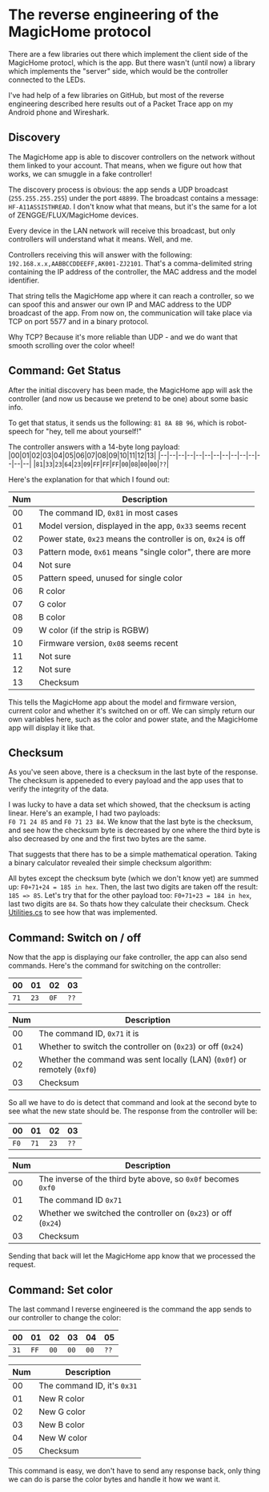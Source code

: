 # The reverse engineering of the MagicHome protocol
There are a few libraries out there which implement the client side of the MagicHome protocl, which is the app. But there wasn't (until now) a library which implements the "server" side, which would be the controller connected to the LEDs.  

I've had help of a few libraries on GitHub, but most of the reverse engineering described here results out of a Packet Trace app on my Android phone and Wireshark.

## Discovery
The MagicHome app is able to discover controllers on the network without them linked to your account. That means, when we figure out how that works, we can smuggle in a fake controller!

The discovery process is obvious: the app sends a UDP broadcast (`255.255.255.255`) under the port `48899`. The broadcast contains a message: `HF-A11ASSISTHREAD`. I don't know what that means, but it's the same for a lot of ZENGGE/FLUX/MagicHome devices.

Every device in the LAN network will receive this broadcast, but only controllers will understand what it means. Well, and me.

Controllers receiving this will answer with the following: `192.168.x.x,AABBCCDDEEFF,AK001-ZJ2101`. That's a comma-delimited string containing the IP address of the controller, the MAC address and the model identifier.

That string tells the MagicHome app where it can reach a controller, so we can spoof this and answer our own IP and MAC address to the UDP broadcast of the app. From now on, the communication will take place via TCP on port 5577 and in a binary protocol.

Why TCP? Because it's more reliable than UDP - and we do want that smooth scrolling over the color wheel!

## Command: Get Status
After the initial discovery has been made, the MagicHome app will ask the controller (and now us because we pretend to be one) about some basic info.

To get that status, it sends us the following: `81 8A 8B 96`, which is robot-speech for "hey, tell me about yourself!"

The controller answers with a 14-byte long payload:   
|00|01|02|03|04|05|06|07|08|09|10|11|12|13|
|--|--|--|--|--|--|--|--|--|--|--|--|--|--|
|`81`|`33`|`23`|`64`|`23`|`09`|`FF`|`FF`|`FF`|`00`|`08`|`00`|`00`|`??`|

Here's the explanation for that which I found out:

|Num|Description|
|---|-----------|
|00|The command ID, `0x81` in most cases|
|01|Model version, displayed in the app, `0x33` seems recent|
|02|Power state, `0x23` means the controller is on, `0x24` is off|
|03|Pattern mode, `0x61` means "single color", there are more|
|04|Not sure|
|05|Pattern speed, unused for single color|
|06|R color|
|07|G color|
|08|B color|
|09|W color (if the strip is RGBW)|
|10|Firmware version, `0x08` seems recent|
|11|Not sure|
|12|Not sure|
|13|Checksum|

This tells the MagicHome app about the model and firmware version, current color and whether it's switched on or off. We can simply return our own variables here, such as the color and power state, and the MagicHome app will display it like that.

## Checksum
As you've seen above, there is a checksum in the last byte of the response. The checksum is appeneded to every payload and the app uses that to verify the integrity of the data.

I was lucky to have a data set which showed, that the checksum is acting linear. Here's an example, I had two payloads:   
`F0 71 24 85` and `F0 71 23 84`. We know that the last byte is the checksum, and see how the checksum byte is decreased by one where the third byte is also decreased by one and the first two bytes are the same.

That suggests that there has to be a simple mathematical operation. Taking a binary calculator revealed their simple checksum algorithm:

All bytes except the checksum byte (which we don't know yet) are summed up: `F0+71+24 = 185 in hex`. Then, the last two digits are taken off the result: `185 => 85`.
Let's try that for the other payload too: `F0+71+23 = 184 in hex`, last two digits are `84`. So thats how they calculate their checksum. Check [Utilities.cs](https://github.com/iUltimateLP/MagicHomeController/blob/master/MagicHomeController/Utilities.cs#L53) to see how that was implemented.

## Command: Switch on / off
Now that the app is displaying our fake controller, the app can also send commands. Here's the command for switching on the controller:

|00|01|02|03|
|--|--|--|--|
|`71`|`23`|`0F`|`??`|

|Num|Description|
|---|-----------|
|00|The command ID, `0x71` it is|
|01|Whether to switch the controller on (`0x23`) or off (`0x24`)|
|02|Whether the command was sent locally (LAN) (`0x0f`) or remotely (`0xf0`)|
|03|Checksum|

So all we have to do is detect that command and look at the second byte to see what the new state should be. The response from the controller will be:

|00|01|02|03|
|--|--|--|--|
|`F0`|`71`|`23`|`??`|

|Num|Description|
|---|-----------|
|00|The inverse of the third byte above, so `0x0f` becomes `0xf0`|
|01|The command ID `0x71`|
|02|Whether we switched the controller on (`0x23`) or off (`0x24`)|
|03|Checksum|

Sending that back will let the MagicHome app know that we processed the request.

## Command: Set color
The last command I reverse engineered is the command the app sends to our controller to change the color:

|00|01|02|03|04|05|
|--|--|--|--|--|--|
|`31`|`FF`|`00`|`00`|`00`|`??`|

|Num|Description|
|---|-----------|
|00|The command ID, it's `0x31`|
|01|New R color|
|02|New G color|
|03|New B color|
|04|New W color|
|05|Checksum|

This command is easy, we don't have to send any response back, only thing we can do is parse the color bytes and handle it how we want it.
